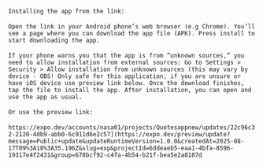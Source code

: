 `Installing the app from the link:`
<br>
<br>
`Open the link in your Android phone’s web browser (e.g Chrome).
You’ll see a page where you can download the app file (APK).
Press install to start downloading the app.`
<br>
<br>
`If your phone warns you that the app is from “unknown sources,” you need to allow installation from external sources:
Go to Settings > Security > Allow installation from unknown sources (this may vary by device - OBS! Only safe for this application, if you are unsure or have iOS device use preview link below.
Once the download finishes, tap the file to install the app.
After installation, you can open and use the app as usual.`
<br>
<br>
`Or use the preview link: `
<br>
<br>
`https://expo.dev/accounts/nasa01/projects/Quotesappnew/updates/22c96c32-2120-4db9-abb0-6c911d6e2c57](https://expo.dev/preview/update?message=Public+update&updateRuntimeVersion=1.0.0&createdAt=2025-08-17T09%3A18%3A35.196Z&slug=exp&projectId=6ddeaeb5-eaa1-4bfa-8596-19317e4f2431&group=678bcf92-c4fa-4b54-b21f-bea5e2a8187d`
